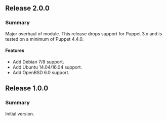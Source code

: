 ## Release 2.0.0

### Summary

Major overhaul of module. This release drops support for Puppet 3.x and is
tested on a minimum of Puppet 4.4.0.

#### Features

- Add Debian 7/8 support.
- Add Ubuntu 14.04/16.04 support.
- Add OpenBSD 6.0 support.

## Release 1.0.0

### Summary

Initial version.
